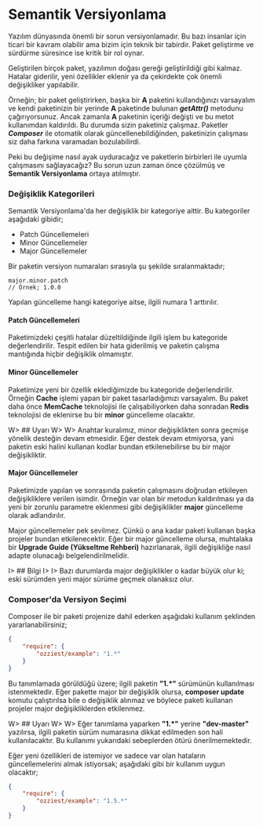 # Semantik Versiyonlama

Yazılım dünyasında önemli bir sorun versiyonlamadır. Bu bazı insanlar için ticari bir kavram olabilir ama bizim için teknik bir tabirdir. Paket geliştirme ve sürdürme süresince ise kritik bir rol oynar. 

Geliştirilen birçok paket, yazılımın doğası gereği geliştirildiği gibi kalmaz. Hatalar giderilir, yeni özellikler eklenir ya da çekirdekte çok önemli değişikliker yapılabilir. 

Örneğin; bir paket geliştirirken, başka bir **A** paketini kullandığınızı varsayalım ve kendi paketinizin bir yerinde **A** paketinde bulunan ***getAttr()*** metodunu çağırıyorsunuz. Ancak zamanla **A** paketinin içeriği değişti ve bu metot kullanımdan kaldırıldı. Bu durumda sizin paketiniz çalışmaz. Paketler ***Composer*** ile otomatik olarak güncellenebildiğinden, paketinizin çalışması siz daha farkına varamadan bozulabilirdi. 

Peki bu değişime nasıl ayak uyduracağız ve paketlerin birbirleri ile uyumla çalışmasını sağlayacağız? Bu sorun uzun zaman önce çözülmüş ve **Semantik Versiyonlama** ortaya atılmıştır.

### Değişiklik Kategorileri

Semantik Versiyonlama'da her değişiklik bir kategoriye aittir. Bu kategoriler aşağıdaki gibidir;

* Patch Güncellemeleri 
* Minor Güncellemeler
* Major Güncellemeler 

Bir paketin versiyon numaraları sırasıyla şu şekilde sıralanmaktadır;

```
major.minor.patch
// Örnek; 1.0.0
```

Yapılan güncelleme hangi kategoriye aitse, ilgili numara 1 arttırılır. 

#### Patch Güncellemeleri

Paketimizdeki çeşitli hatalar düzeltildiğinde ilgili işlem bu kategoride değerlendirilir. Tespit edilen bir hata giderilmiş ve paketin çalışma mantığında hiçbir değişiklik olmamıştır. 

#### Minor Güncellemeler

Paketimize yeni bir özellik eklediğimizde bu kategoride değerlendirilir. Örneğin **Cache** işlemi yapan bir paket tasarladığımızı varsayalım. Bu paket daha önce **MemCache** teknolojisi ile çalışabiliyorken daha sonradan **Redis** teknolojisi de eklenirse bu bir **minor** güncelleme olacaktır. 

W> ## Uyarı
W>
W> Anahtar kuralımız, minor değişiklikten sonra geçmişe yönelik desteğin devam etmesidir. Eğer destek devam etmiyorsa, yani paketin eski halini kullanan kodlar bundan etkilenebilirse bu bir major değişikliktir. 

#### Major Güncellemeler

Paketimizde yapılan ve sonrasında paketin çalışmasını doğrudan etkileyen değişikliklere verilen isimdir. Örneğin var olan bir metodun kaldırılması ya da yeni bir zorunlu parametre eklenmesi gibi değişiklikler **major** güncelleme olarak adlandırılır.

Major güncellemeler pek sevilmez. Çünkü o ana kadar paketi kullanan başka projeler bundan etkilenecektir. Eğer bir major güncelleme olursa, muhtalaka bir **Upgrade Guide (Yükseltme Rehberi)** hazırlanarak, ilgili değişikliğe nasıl adapte olunacağı belgelendirilmelidir.

I> ## Bilgi 
I> 
I> Bazı durumlarda major değişiklikler o kadar büyük olur ki; eski sürümden yeni major sürüme geçmek olanaksız olur. 

### Composer'da Versiyon Seçimi

Composer ile bir paketi projenize dahil ederken aşağıdaki kullanım şeklinden yararlanabilirsiniz;

```json
{
    "require": {
        "ozziest/example": "1.*"
    }
}
```

Bu tanımlamada görüldüğü üzere; ilgili paketin **"1.*"**  sürümünün kullanılması istenmektedir. Eğer pakette major bir değişiklik olursa, **composer update** komutu çalıştırılsa bile o değişiklik alınmaz ve böylece paketi kullanan projeler major değişikliklerden etkilenmez. 

W> ## Uyarı
W> 
W> Eğer tanımlama yaparken **"1.*"** yerine  **"dev-master"** yazılırsa, ilgili paketin sürüm numarasına dikkat edilmeden son hali kullanılacaktır. Bu kullanımı yukarıdaki sebeplerden ötürü önerilmemektedir.

Eğer yeni özellikleri de istemiyor ve sadece var olan hataların güncellemelerini almak istiyorsak; aşağıdaki gibi bir kullanım uygun olacaktır;

```json
{
    "require": {
        "ozziest/example": "1.5.*"
    }
}
```
